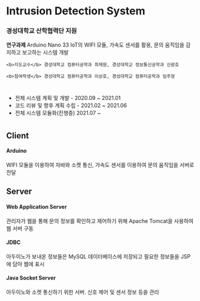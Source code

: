 # Intrusion Detection System

### 경성대학교 산학협력단 지원

<b>연구과제</b> Arduino Nano 33 IoT의 WIFI 모듈, 가속도 센서를 활용, 문의 움직임을 감지하고 보고하는 시스템 개발

```
<b>지도교수</b> 경성대학교 컴퓨터공학과 최재원, 경성대학교 정보통신공학과 신광호

<b>참여학생</b> 경성대학교 컴퓨터공학과 이상호, 경성대학교 컴퓨터공학과 임주형
```

#

+ 전체 시스템 계획 및 개발 - 2020.09 ~ 2021.01
+ 코드 리뷰 및 향후 계획 수립 - 2021.02 ~ 2021.06
+ 전체 시스템 모듈화(진행중) 2021.07 ~

#

## Client
#### Arduino
WIFI 모듈을 이용하여 자바와 소켓 통신, 가속도 센서를 이용하여 문의 움직임을 서버로 전달

## Server
#### Web Application Server
관리자가 웹을 통해 문의 정보를 확인하고 제어하기 위해 Apache Tomcat을 사용하여 웹 서버 구동

#### JDBC
아두이노가 보내온 정보들은 MySQL 데이터베이스에 저장되고 필요한 정보들을 JSP에 담아 웹에 표시

#### Java Socket Server
아두이노와 소켓 통신하기 위한 서버. 신호 제어 및 센서 정보 등을 관리
